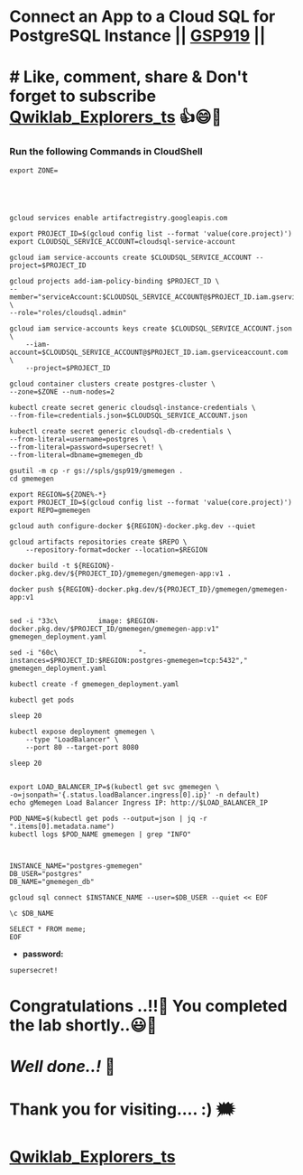 # Connect an App to a Cloud SQL for PostgreSQL Instance || [GSP919](https://www.cloudskillsboost.google/focuses/57387?parent=catalog) ||

# # Like, comment, share & Don't forget to subscribe [Qwiklab_Explorers_ts](https://youtube.com/@titashshil?si=RgamNu1dc9jVIbJN) 👍😄🤝

### Run the following Commands in CloudShell

```
export ZONE=
```
```




gcloud services enable artifactregistry.googleapis.com

export PROJECT_ID=$(gcloud config list --format 'value(core.project)')
export CLOUDSQL_SERVICE_ACCOUNT=cloudsql-service-account

gcloud iam service-accounts create $CLOUDSQL_SERVICE_ACCOUNT --project=$PROJECT_ID

gcloud projects add-iam-policy-binding $PROJECT_ID \
--member="serviceAccount:$CLOUDSQL_SERVICE_ACCOUNT@$PROJECT_ID.iam.gserviceaccount.com" \
--role="roles/cloudsql.admin" 

gcloud iam service-accounts keys create $CLOUDSQL_SERVICE_ACCOUNT.json \
    --iam-account=$CLOUDSQL_SERVICE_ACCOUNT@$PROJECT_ID.iam.gserviceaccount.com \
    --project=$PROJECT_ID

gcloud container clusters create postgres-cluster \
--zone=$ZONE --num-nodes=2

kubectl create secret generic cloudsql-instance-credentials \
--from-file=credentials.json=$CLOUDSQL_SERVICE_ACCOUNT.json
    
kubectl create secret generic cloudsql-db-credentials \
--from-literal=username=postgres \
--from-literal=password=supersecret! \
--from-literal=dbname=gmemegen_db

gsutil -m cp -r gs://spls/gsp919/gmemegen .
cd gmemegen

export REGION=${ZONE%-*}
export PROJECT_ID=$(gcloud config list --format 'value(core.project)')
export REPO=gmemegen

gcloud auth configure-docker ${REGION}-docker.pkg.dev --quiet

gcloud artifacts repositories create $REPO \
    --repository-format=docker --location=$REGION

docker build -t ${REGION}-docker.pkg.dev/${PROJECT_ID}/gmemegen/gmemegen-app:v1 .

docker push ${REGION}-docker.pkg.dev/${PROJECT_ID}/gmemegen/gmemegen-app:v1


sed -i "33c\          image: $REGION-docker.pkg.dev/$PROJECT_ID/gmemegen/gmemegen-app:v1" gmemegen_deployment.yaml

sed -i "60c\                    "-instances=$PROJECT_ID:$REGION:postgres-gmemegen=tcp:5432"," gmemegen_deployment.yaml

kubectl create -f gmemegen_deployment.yaml

kubectl get pods

sleep 20

kubectl expose deployment gmemegen \
    --type "LoadBalancer" \
    --port 80 --target-port 8080

sleep 20


export LOAD_BALANCER_IP=$(kubectl get svc gmemegen \
-o=jsonpath='{.status.loadBalancer.ingress[0].ip}' -n default)
echo gMemegen Load Balancer Ingress IP: http://$LOAD_BALANCER_IP

POD_NAME=$(kubectl get pods --output=json | jq -r ".items[0].metadata.name")
kubectl logs $POD_NAME gmemegen | grep "INFO"



INSTANCE_NAME="postgres-gmemegen"
DB_USER="postgres"
DB_NAME="gmemegen_db"

gcloud sql connect $INSTANCE_NAME --user=$DB_USER --quiet << EOF

\c $DB_NAME

SELECT * FROM meme;
EOF
```

- **password:**

```
supersecret!
```

# Congratulations ..!!🎉  You completed the lab shortly..😃💯

# *Well done..!* 👏

# Thank you for visiting.... :) 🗯️

# [Qwiklab_Explorers_ts](https://youtube.com/@titashshil?si=RgamNu1dc9jVIbJN)
